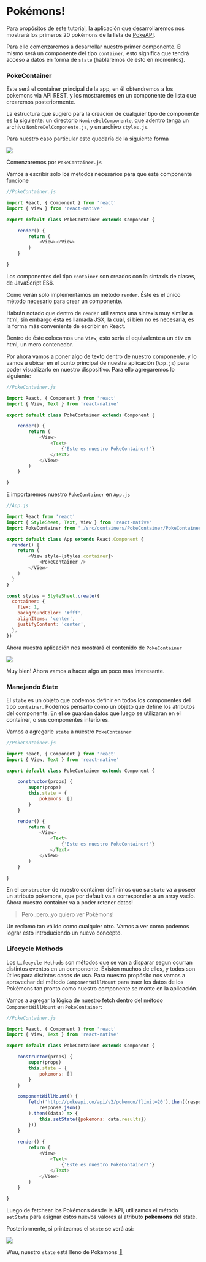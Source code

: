 # Pokémons!

Para propósitos de este tutorial, la aplicación que desarrollaremos nos mostrará los primeros 20 pokémons de la lista de [PokeAPI](https://pokeapi.co/).

Para ello comenzaremos a desarrollar nuestro primer componente. El mismo será un componente del tipo `container`, esto significa que tendrá acceso a datos en forma de `state` \(hablaremos de esto en momentos\).

### PokeContainer

Este será el container principal de la app, en él obtendremos a los pokemons via API REST, y los mostraremos en un componente de lista que crearemos posteriormente.

La estructura que sugiero para la creación de cualquier tipo de componente es la siguiente: un directorio `NombreDelComponente`, que adentro tenga un archivo `NombreDelComponente.js`, y un archivo `styles.js`.

Para nuestro caso particular esto quedaría de la siguiente forma

![](/assets/tree-3.png)

Comenzaremos por `PokeContainer.js`

Vamos a escribir solo los metodos necesarios para que este componente funcione

```js
//PokeContainer.js

import React, { Component } from 'react'
import { View } from 'react-native'

export default class PokeContainer extends Component {

    render() {
        return (
            <View></View>
        )
    }

}
```

Los componentes del tipo `container` son creados con la sintaxis de clases, de JavaScript ES6.

Como verán solo implementamos un método `render`. Éste es el único método necesario para crear un componente.

Habrán notado que dentro de `render` utilizamos una sintaxis muy similar a html, sin embargo ésta es llamada JSX, la cual, si bien no es necesaria, es la forma más conveniente de escribir en React.

Dentro de éste colocamos una `View`, esto sería el equivalente a un `div` en html, un mero contenedor.

Por ahora vamos a poner algo de texto dentro de nuestro componente, y lo vamos a ubicar en el punto principal de nuestra aplicación \(`App.js`\) para poder visualizarlo en nuestro dispositivo. Para ello agregaremos lo siguiente:

```js
//PokeContainer.js

import React, { Component } from 'react'
import { View, Text } from 'react-native'

export default class PokeContainer extends Component {

    render() {
        return (
            <View>
                <Text>
                    {'Este es nuestro PokeContainer!'}
                </Text>
            </View>
        )
    }

}
```

E importaremos nuestro `PokeContainer` en `App.js`

```js
//App.js

import React from 'react'
import { StyleSheet, Text, View } from 'react-native'
import PokeContainer from './src/containers/PokeContainer/PokeContainer'

export default class App extends React.Component {
  render() {
    return (
        <View style={styles.container}>
            <PokeContainer />
        </View>
    )
  }
}

const styles = StyleSheet.create({
  container: {
    flex: 1,
    backgroundColor: '#fff',
    alignItems: 'center',
    justifyContent: 'center',
  },
})
```

Ahora nuestra aplicación nos mostrará el contenido de `PokeContainer`

![](/assets/mobile-2.jpg)

Muy bien! Ahora vamos a hacer algo un poco mas interesante.

### Manejando State

El `state` es un objeto que podemos definir en todos los componentes del tipo `container`. Podemos pensarlo como un objeto que define los atributos del componente. En el se guardan datos que luego se utilizaran en el container, o sus componentes interiores.

Vamos a agregarle `state` a nuestro `PokeContainer`

```js
//PokeContainer.js

import React, { Component } from 'react'
import { View, Text } from 'react-native'

export default class PokeContainer extends Component {

    constructor(props) {
        super(props)
        this.state = {
            pokemons: []
        }
    }

    render() {
        return (
            <View>
                <Text>
                    {'Este es nuestro PokeContainer!'}
                </Text>
            </View>
        )
    }

}
```

En el `constructor` de nuestro container definimos que su `state` va a poseer un atributo pokemons, que por default va a corresponder a un array vacío. Ahora nuestro container va a poder retener datos!

> Pero..pero..yo quiero ver Pokémons!

Un reclamo tan válido como cualquier otro. Vamos a ver como podemos lograr esto introduciendo un nuevo concepto.

### Lifecycle Methods

Los `Lifecycle Methods` son métodos que se van a disparar segun ocurran distintos eventos en un componente. Existen muchos de ellos, y todos son útiles para distintos casos de uso. Para nuestro propósito nos vamos a aprovechar del método `ComponentWillMount` para traer los datos de los Pokémons tan pronto como nuestro componente se monte en la aplicación.

Vamos a agregar la lógica de nuestro fetch dentro del método `ComponentWillMount` en `PokeContainer`:

```js
//PokeContainer.js

import React, { Component } from 'react'
import { View, Text } from 'react-native'

export default class PokeContainer extends Component {

    constructor(props) {
        super(props)
        this.state = {
            pokemons: []
        }
    }

    componentWillMount() {
        fetch('http://pokeapi.co/api/v2/pokemon/?limit=20').then((response) => (
            response.json()
        ).then((data) => {
            this.setState({pokemons: data.results})
        }))
    }
  
    render() {
        return (
            <View>
                <Text>
                    {'Este es nuestro PokeContainer!'}
                </Text>
            </View>
        )
    }

}
```

Luego de fetchear los Pokémons desde la API, utilizamos el método `setState` para asignar estos nuevos valores al atributo **pokemons** del state.

Posteriormente, si printeamos el `state` se verá así:

![](/assets/state.png)

Wuu, nuestro `state` está lleno de Pokémons [🎉](http://graphemica.com/%F0%9F%8E%89)

